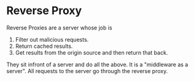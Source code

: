 # Reverse Proxy

Reverse Proxies are a server whose job is
1. Filter out malicious requests.
2. Return cached results.
3. Get results from the origin source and then return that back.

They sit infront of a server and do all the above. It is a "middleware as a server". All requests to the server go through the reverse proxy.